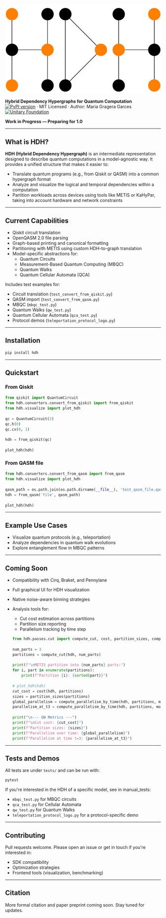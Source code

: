 
![HDH Logo](https://raw.githubusercontent.com/grageragarces/hdh/main/docs/img/logo.png)

**Hybrid Dependency Hypergraphs for Quantum Computation**  
[![PyPI version](https://badge.fury.io/py/hdh.svg)](https://pypi.org/project/hdh/)  · MIT Licensed · Author: Maria Gragera Garces  
[![Unitary Foundation](https://img.shields.io/badge/Supported%20By-UNITARY%20FOUNDATION-brightgreen.svg?style=for-the-badge)](https://unitary.foundation)

**Work in Progress — Preparing for 1.0**

---

## What is HDH?

**HDH (Hybrid Dependency Hypergraph)** is an intermediate representation designed to describe quantum computations in a model-agnostic way.
It provides a unified structure that makes it easier to:

- Translate quantum programs (e.g., from Qiskit or QASM) into a common hypergraph format
- Analyze and visualize the logical and temporal dependencies within a computation
- Partition workloads across devices using tools like METIS or KaHyPar, taking into account hardware and network constraints

---

## Current Capabilities

- Qiskit circuit translation  
- OpenQASM 2.0 file parsing  
- Graph-based printing and canonical formatting  
- Partitioning with METIS using custom HDH-to-graph translation  
- Model-specific abstractions for:
  - Quantum Circuits
  - Measurement-Based Quantum Computing (MBQC)
  - Quantum Walks
  - Quantum Cellular Automata (QCA)

Includes test examples for:

- Circuit translation (`test_convert_from_qiskit.py`)
- QASM import (`test_convert_from_qasm.py`)
- MBQC (`mbqc_test.py`)
- Quantum Walks (`qw_test.py`)
- Quantum Cellular Automata (`qca_test.py`)
- Protocol demos (`teleportation_protocol_logo.py`)

---

## Installation

```bash
pip install hdh
```

---

## Quickstart

### From Qiskit

```python
from qiskit import QuantumCircuit
from hdh.converters.convert_from_qiskit import from_qiskit
from hdh.visualize import plot_hdh

qc = QuantumCircuit(2)
qc.h(0)
qc.cx(0, 1)

hdh = from_qiskit(qc)

plot_hdh(hdh)
```

### From QASM file

```python
from hdh.converters.convert_from_qasm import from_qasm
from hdh.visualize import plot_hdh

qasm_path = os.path.join(os.path.dirname(__file__), 'test_qasm_file.qasm')
hdh = from_qasm('file', qasm_path)

plot_hdh(hdh)
```

---

## Example Use Cases

- Visualize quantum protocols (e.g., teleportation)  
- Analyze dependencies in quantum walk evolutions  
- Explore entanglement flow in MBQC patterns  

---

## Coming Soon

- Compatibility with Cirq, Braket, and Pennylane  
- Full graphical UI for HDH visualization  
- Native noise-aware binning strategies  
- Analysis tools for:
  - Cut cost estimation across partitions
  - Partition size reporting
  - Parallelism tracking by time step
  
  ```python
  from hdh.passes.cut import compute_cut, cost, partition_sizes, compute_parallelism_by_time

  num_parts = 3
  partitions = compute_cut(hdh, num_parts)

  print(f"\nMETIS partition into {num_parts} parts:")
  for i, part in enumerate(partitions):
      print(f"Partition {i}: {sorted(part)}")
      
  # plot_hdh(hdh)
  cut_cost = cost(hdh, partitions)
  sizes = partition_sizes(partitions)
  global_parallelism = compute_parallelism_by_time(hdh, partitions, mode="global")
  parallelism_at_t3 = compute_parallelism_by_time(hdh, partitions, mode="local", time_step=3)

  print("\n--- QW Metrics ---")
  print(f"\nCut cost: {cut_cost}")
  print(f"Partition sizes: {sizes}")
  print(f"Parallelism over time: {global_parallelism}")
  print(f"Parallelism at time t=3: {parallelism_at_t3}")

  ```

---

## Tests and Demos

All tests are under `tests/` and can be run with:

```bash
pytest
```

If you're interested in the HDH of a specific model, see in manual_tests:

- `mbqc_test.py` for MBQC circuits  
- `qca_test.py` for Cellular Automata  
- `qw_test.py` for Quantum Walks  
- `teleportation_protocol_logo.py` for a protocol-specific demo  

---

## Contributing

Pull requests welcome. Please open an issue or get in touch if you're interested in:

- SDK compatibility  
- Optimization strategies  
- Frontend tools (visualization, benchmarking)  

---

## Citation

More formal citation and paper preprint coming soon. Stay tuned for updates.
